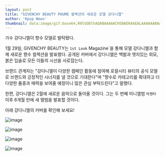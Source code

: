 ```yaml
---
layout: post
title: "GIVENCHY BEAUTY PHUME 컬렉션의 새로운 모델 강다니엘"
author: 'Kpop News'
thumbnail: data:image/gif;base64,R0lGODlhAQABAAAAACH5BAEKAAEALAAAAAABAAEAAAICTAEAOw==
---
```



가수 강다니엘이 향수 모델로 발탁됐다.

1월 29일, GIVENCHY BEAUTY는 `1st Look` Magazine`을 통해 모델 강다니엘과 함께 새로운 향수 컬렉션을 발표했다. 공개된 커버에서 강다니엘은 백발과 엣지있는 외모, 붉은 입술로 모든 이들의 시선을 사로잡는다.

브랜드 관계자는 "강다니엘이 다양한 캠페인 활동에 참여해 로컬시티 뷰티의 공식 모델로 브랜드와 긍정적인 시너지를 낼 것으로 기대한다"며 "향수로 카테고리를 확대하고 더 다양한 품종과 매력을 보여줄 예정이니 많은 관심 부탁드린다"고 말했다.

한편, 강다니엘은 2월에 새로운 음악으로 돌아올 것이다. 그는 두 번째 미니앨범 `마젠타` 이후 6개월 만에 새 앨범을 발표할 것이다.

아래 강다니엘의 커버를 확인해 보세요!

![image](https://kpopchingu.com/wp-content/uploads/2021/01/68-1.png)

![image](https://kpopchingu.com/wp-content/uploads/2021/01/67-1.png)

![image](https://kpopchingu.com/wp-content/uploads/2021/01/70.png)

![image](https://kpopchingu.com/wp-content/uploads/2021/01/69-1.png)